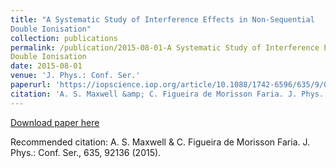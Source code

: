 ```yaml
---
title: "A Systematic Study of Interference Effects in Non-Sequential
Double Ionisation"
collection: publications
permalink: /publication/2015-08-01-A Systematic Study of Interference Effects in Non-Sequential
Double Ionisation
date: 2015-08-01
venue: 'J. Phys.: Conf. Ser.'
paperurl: 'https://iopscience.iop.org/article/10.1088/1742-6596/635/9/092136/meta'
citation: 'A. S. Maxwell &amp; C. Figueira de Morisson Faria. J. Phys.: Conf. Ser., 635, 92136 (2015).'
---
```

[Download paper here](https://iopscience.iop.org/article/10.1088/1742-6596/635/9/092136/meta)

Recommended citation: A. S. Maxwell & C. Figueira de Morisson Faria. J. Phys.: Conf. Ser., 635, 92136 (2015).